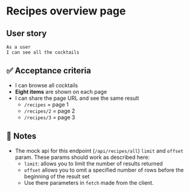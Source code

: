 # Recipes overview page

## User story

```
As a user
I can see all the cocktails
```

## ✅ Acceptance criteria

- I can browse all cocktails
- **Eight items** are shown on each page
- I can share the page URL and see the same result
  - `/recipes` = page 1
  - `/recipes/2` = page 2
  - `/recipes/3` = page 3

## 📝 Notes

- The mock api for this endpoint (`/api/recipes/all`) `limit` and `offset` param. These params should work as described here:
  - `limit`: allows you to limit the number of results returned
  - `offset` allows you to omit a specified number of rows before the beginning of the result set
  - Use there parameters in `fetch` made from the client.
